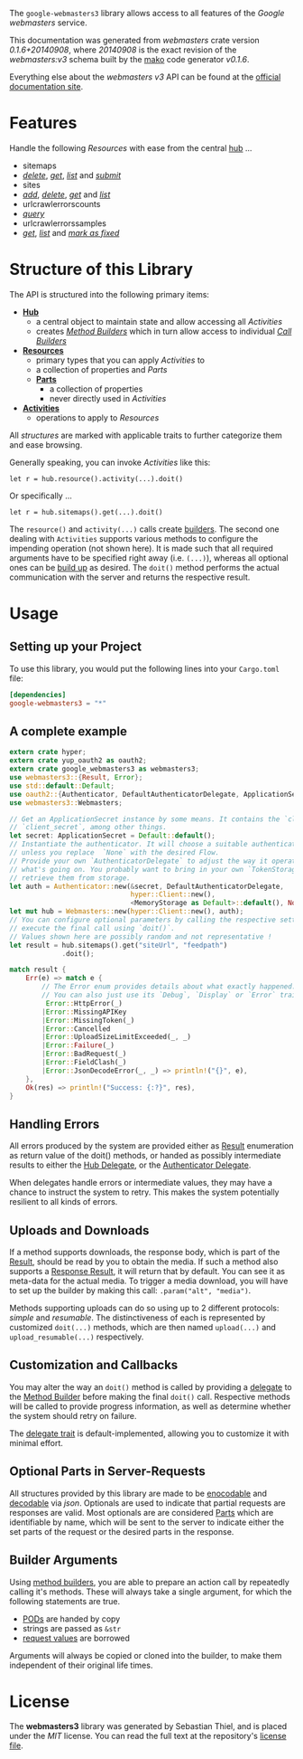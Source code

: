 <!---
DO NOT EDIT !
This file was generated automatically from 'src/mako/api/README.md.mako'
DO NOT EDIT !
-->
The `google-webmasters3` library allows access to all features of the *Google webmasters* service.

This documentation was generated from *webmasters* crate version *0.1.6+20140908*, where *20140908* is the exact revision of the *webmasters:v3* schema built by the [mako](http://www.makotemplates.org/) code generator *v0.1.6*.

Everything else about the *webmasters* *v3* API can be found at the
[official documentation site](https://developers.google.com/webmaster-tools/v3/welcome).
# Features

Handle the following *Resources* with ease from the central [hub](http://byron.github.io/google-apis-rs/google_webmasters3/struct.Webmasters.html) ... 

* sitemaps
 * [*delete*](http://byron.github.io/google-apis-rs/google_webmasters3/struct.SitemapDeleteCall.html), [*get*](http://byron.github.io/google-apis-rs/google_webmasters3/struct.SitemapGetCall.html), [*list*](http://byron.github.io/google-apis-rs/google_webmasters3/struct.SitemapListCall.html) and [*submit*](http://byron.github.io/google-apis-rs/google_webmasters3/struct.SitemapSubmitCall.html)
* sites
 * [*add*](http://byron.github.io/google-apis-rs/google_webmasters3/struct.SiteAddCall.html), [*delete*](http://byron.github.io/google-apis-rs/google_webmasters3/struct.SiteDeleteCall.html), [*get*](http://byron.github.io/google-apis-rs/google_webmasters3/struct.SiteGetCall.html) and [*list*](http://byron.github.io/google-apis-rs/google_webmasters3/struct.SiteListCall.html)
* urlcrawlerrorscounts
 * [*query*](http://byron.github.io/google-apis-rs/google_webmasters3/struct.UrlcrawlerrorscountQueryCall.html)
* urlcrawlerrorssamples
 * [*get*](http://byron.github.io/google-apis-rs/google_webmasters3/struct.UrlcrawlerrorssampleGetCall.html), [*list*](http://byron.github.io/google-apis-rs/google_webmasters3/struct.UrlcrawlerrorssampleListCall.html) and [*mark as fixed*](http://byron.github.io/google-apis-rs/google_webmasters3/struct.UrlcrawlerrorssampleMarkAsFixedCall.html)




# Structure of this Library

The API is structured into the following primary items:

* **[Hub](http://byron.github.io/google-apis-rs/google_webmasters3/struct.Webmasters.html)**
    * a central object to maintain state and allow accessing all *Activities*
    * creates [*Method Builders*](http://byron.github.io/google-apis-rs/google_webmasters3/trait.MethodsBuilder.html) which in turn
      allow access to individual [*Call Builders*](http://byron.github.io/google-apis-rs/google_webmasters3/trait.CallBuilder.html)
* **[Resources](http://byron.github.io/google-apis-rs/google_webmasters3/trait.Resource.html)**
    * primary types that you can apply *Activities* to
    * a collection of properties and *Parts*
    * **[Parts](http://byron.github.io/google-apis-rs/google_webmasters3/trait.Part.html)**
        * a collection of properties
        * never directly used in *Activities*
* **[Activities](http://byron.github.io/google-apis-rs/google_webmasters3/trait.CallBuilder.html)**
    * operations to apply to *Resources*

All *structures* are marked with applicable traits to further categorize them and ease browsing.

Generally speaking, you can invoke *Activities* like this:

```Rust,ignore
let r = hub.resource().activity(...).doit()
```

Or specifically ...

```ignore
let r = hub.sitemaps().get(...).doit()
```

The `resource()` and `activity(...)` calls create [builders][builder-pattern]. The second one dealing with `Activities` 
supports various methods to configure the impending operation (not shown here). It is made such that all required arguments have to be 
specified right away (i.e. `(...)`), whereas all optional ones can be [build up][builder-pattern] as desired.
The `doit()` method performs the actual communication with the server and returns the respective result.

# Usage

## Setting up your Project

To use this library, you would put the following lines into your `Cargo.toml` file:

```toml
[dependencies]
google-webmasters3 = "*"
```

## A complete example

```Rust
extern crate hyper;
extern crate yup_oauth2 as oauth2;
extern crate google_webmasters3 as webmasters3;
use webmasters3::{Result, Error};
use std::default::Default;
use oauth2::{Authenticator, DefaultAuthenticatorDelegate, ApplicationSecret, MemoryStorage};
use webmasters3::Webmasters;

// Get an ApplicationSecret instance by some means. It contains the `client_id` and 
// `client_secret`, among other things.
let secret: ApplicationSecret = Default::default();
// Instantiate the authenticator. It will choose a suitable authentication flow for you, 
// unless you replace  `None` with the desired Flow.
// Provide your own `AuthenticatorDelegate` to adjust the way it operates and get feedback about 
// what's going on. You probably want to bring in your own `TokenStorage` to persist tokens and
// retrieve them from storage.
let auth = Authenticator::new(&secret, DefaultAuthenticatorDelegate,
                              hyper::Client::new(),
                              <MemoryStorage as Default>::default(), None);
let mut hub = Webmasters::new(hyper::Client::new(), auth);
// You can configure optional parameters by calling the respective setters at will, and
// execute the final call using `doit()`.
// Values shown here are possibly random and not representative !
let result = hub.sitemaps().get("siteUrl", "feedpath")
             .doit();

match result {
    Err(e) => match e {
        // The Error enum provides details about what exactly happened.
        // You can also just use its `Debug`, `Display` or `Error` traits
         Error::HttpError(_)
        |Error::MissingAPIKey
        |Error::MissingToken(_)
        |Error::Cancelled
        |Error::UploadSizeLimitExceeded(_, _)
        |Error::Failure(_)
        |Error::BadRequest(_)
        |Error::FieldClash(_)
        |Error::JsonDecodeError(_, _) => println!("{}", e),
    },
    Ok(res) => println!("Success: {:?}", res),
}

```
## Handling Errors

All errors produced by the system are provided either as [Result](http://byron.github.io/google-apis-rs/google_webmasters3/enum.Result.html) enumeration as return value of 
the doit() methods, or handed as possibly intermediate results to either the 
[Hub Delegate](http://byron.github.io/google-apis-rs/google_webmasters3/trait.Delegate.html), or the [Authenticator Delegate](http://byron.github.io/google-apis-rs/google_webmasters3/../yup-oauth2/trait.AuthenticatorDelegate.html).

When delegates handle errors or intermediate values, they may have a chance to instruct the system to retry. This 
makes the system potentially resilient to all kinds of errors.

## Uploads and Downloads
If a method supports downloads, the response body, which is part of the [Result](http://byron.github.io/google-apis-rs/google_webmasters3/enum.Result.html), should be
read by you to obtain the media.
If such a method also supports a [Response Result](http://byron.github.io/google-apis-rs/google_webmasters3/trait.ResponseResult.html), it will return that by default.
You can see it as meta-data for the actual media. To trigger a media download, you will have to set up the builder by making
this call: `.param("alt", "media")`.

Methods supporting uploads can do so using up to 2 different protocols: 
*simple* and *resumable*. The distinctiveness of each is represented by customized 
`doit(...)` methods, which are then named `upload(...)` and `upload_resumable(...)` respectively.

## Customization and Callbacks

You may alter the way an `doit()` method is called by providing a [delegate](http://byron.github.io/google-apis-rs/google_webmasters3/trait.Delegate.html) to the 
[Method Builder](http://byron.github.io/google-apis-rs/google_webmasters3/trait.CallBuilder.html) before making the final `doit()` call. 
Respective methods will be called to provide progress information, as well as determine whether the system should 
retry on failure.

The [delegate trait](http://byron.github.io/google-apis-rs/google_webmasters3/trait.Delegate.html) is default-implemented, allowing you to customize it with minimal effort.

## Optional Parts in Server-Requests

All structures provided by this library are made to be [enocodable](http://byron.github.io/google-apis-rs/google_webmasters3/trait.RequestValue.html) and 
[decodable](http://byron.github.io/google-apis-rs/google_webmasters3/trait.ResponseResult.html) via *json*. Optionals are used to indicate that partial requests are responses 
are valid.
Most optionals are are considered [Parts](http://byron.github.io/google-apis-rs/google_webmasters3/trait.Part.html) which are identifiable by name, which will be sent to 
the server to indicate either the set parts of the request or the desired parts in the response.

## Builder Arguments

Using [method builders](http://byron.github.io/google-apis-rs/google_webmasters3/trait.CallBuilder.html), you are able to prepare an action call by repeatedly calling it's methods.
These will always take a single argument, for which the following statements are true.

* [PODs][wiki-pod] are handed by copy
* strings are passed as `&str`
* [request values](http://byron.github.io/google-apis-rs/google_webmasters3/trait.RequestValue.html) are borrowed

Arguments will always be copied or cloned into the builder, to make them independent of their original life times.

[wiki-pod]: http://en.wikipedia.org/wiki/Plain_old_data_structure
[builder-pattern]: http://en.wikipedia.org/wiki/Builder_pattern
[google-go-api]: https://github.com/google/google-api-go-client

# License
The **webmasters3** library was generated by Sebastian Thiel, and is placed 
under the *MIT* license.
You can read the full text at the repository's [license file][repo-license].

[repo-license]: https://github.com/Byron/google-apis-rs/LICENSE.md
